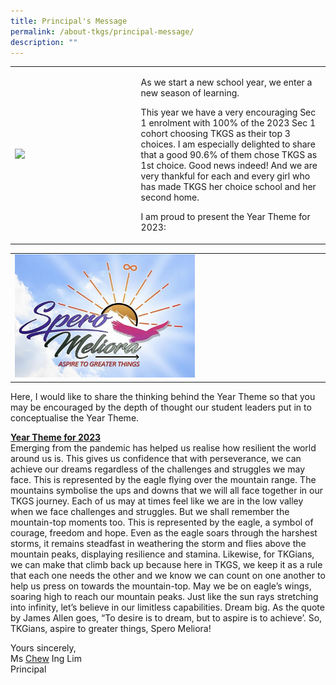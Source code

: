 ```yaml
---
title: Principal's Message
permalink: /about-tkgs/principal-message/
description: ""
---
```

<table border="0" style="border-collapse: collapse; width: 100%;">
<tbody>
<tr>
<td style="width: 40%;"><img src="/images/MsChewV3.png"></td>
<td style="width: 60%;">
<p>As we start a new school year, we enter a new season of learning.</p>
<p>This year we have a very encouraging Sec 1 enrolment with 100% of the 2023 Sec 1 cohort choosing TKGS as their top 3 choices. I am especially delighted to share that a good 90.6% of them chose TKGS as 1st choice. Good news indeed! And we are very thankful for each and every girl who has made TKGS her choice school and her second home.</p>
	<p> I am proud to present the Year Theme for 2023: </p>
</td>
</tr>
</tbody>
</table>

<table border="0" style="border-collapse: collapse; width: 100%;">
<tbody>
<tr>
<td style="width: 60%;"><img src="/images/YT2023.jpg"></td>
<td style="width: 100%;">
	</td>
	</tr>
	</tbody>
	</table>
<p>Here, I would like to share the thinking behind the Year Theme so that you may be encouraged by the depth of thought our student leaders put in to conceptualise the&nbsp;Year Theme.</p>

<p><strong><u>Year Theme for 2023<br></u></strong>Emerging from the pandemic has helped us realise how resilient the world around us is. This gives us confidence that with perseverance, we can achieve our dreams regardless of the challenges and struggles we may face. This is represented by the eagle flying over the mountain range. The mountains symbolise the ups and downs that we will all face together in our TKGS journey. Each of us may at times feel like we are in the low valley when we face challenges and struggles. But we shall remember the mountain-top moments too. This is represented by the eagle, a symbol of courage, freedom and hope. Even as the eagle soars through the harshest storms, it remains steadfast in weathering the storm and flies above the mountain peaks, displaying resilience and stamina. Likewise, for TKGians, we can make that climb back up because here in TKGS, we keep it as a rule that each one needs the other and we know we can count on one another to help us press on towards the mountain-top. May we be on eagle’s wings, soaring high to reach our mountain peaks. Just like the sun rays stretching into infinity, let’s believe in our limitless capabilities. Dream big.  As the quote by James Allen goes, “To desire is to dream, but to aspire is to achieve’. So, TKGians, aspire to greater things, Spero Meliora!</p>

<p>Yours sincerely,<br>Ms&nbsp;<u>Chew</u>&nbsp;Ing Lim<br>Principal</p>